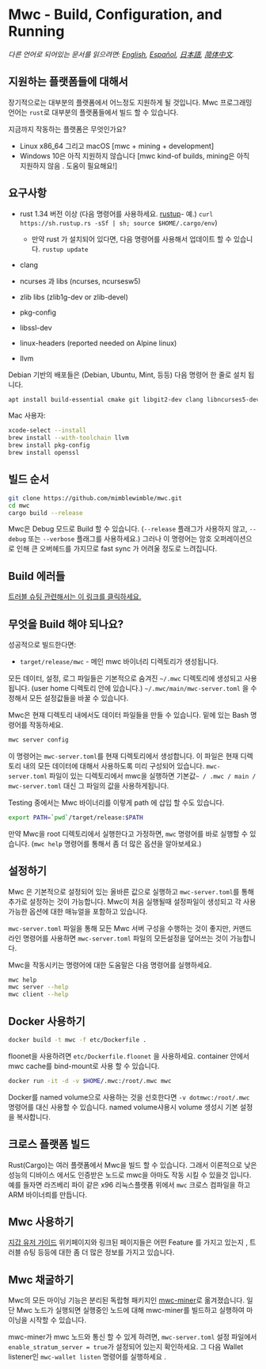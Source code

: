# Mwc - Build, Configuration, and Running

*다른 언어로 되어있는 문서를 읽으려면: [English](../build.md), [Español](build_ES.md), [日本語](build_JP.md), [简体中文](build_ZH-CN.md).*

## 지원하는 플랫폼들에 대해서

장기적으로는 대부분의 플랫폼에서 어느정도 지원하게 될 것입니다.
Mwc 프로그래밍 언어는 `rust`로 대부분의 플랫폼들에서 빌드 할 수 있습니다.

지금까지 작동하는 플랫폼은 무엇인가요?

* Linux x86_64 그리고 macOS [mwc + mining + development]
* Windows 10은 아직 지원하지 않습니다 [mwc kind-of builds, mining은 아직 지원하지 않음 . 도움이 필요해요!]

## 요구사항

* rust 1.34 버전 이상  (다음 명령어를 사용하세요. [rustup]((https://www.rustup.rs/))- 예.) `curl https://sh.rustup.rs -sSf | sh; source $HOME/.cargo/env`)

  * 만약 rust 가 설치되어 있다면, 다음 명령어를 사용해서 업데이트 할 수 있습니다.
    `rustup update`
* clang
* ncurses 과 libs (ncurses, ncursesw5)
* zlib libs (zlib1g-dev or zlib-devel)
* pkg-config
* libssl-dev
* linux-headers (reported needed on Alpine linux)
* llvm

Debian 기반의 배포들은 (Debian, Ubuntu, Mint, 등등) 다음 명령어 한 줄로 설치 됩니다.

```sh
apt install build-essential cmake git libgit2-dev clang libncurses5-dev libncursesw5-dev zlib1g-dev pkg-config libssl-dev llvm
```

Mac 사용자:

```sh
xcode-select --install
brew install --with-toolchain llvm
brew install pkg-config
brew install openssl
```

## 빌드 순서

```sh
git clone https://github.com/mimblewimble/mwc.git
cd mwc
cargo build --release
```

Mwc은 Debug 모드로 Build 할 수 있습니다. (`--release` 플래그가 사용하지 않고, `--debug` 또는 `--verbose` 플래그를 사용하세요.) 그러나 이 명령어는 암호 오퍼레이션으로 인해 큰 오버헤드를 가지므로 fast sync 가 어려울 정도로 느려집니다.

## Build 에러들

[트러블 슈팅 관련해서는 이 링크를 클릭하세요.](https://github.com/mimblewimble/docs/wiki/Troubleshooting)

## 무엇을 Build 해야 되나요?

성공적으로 빌드한다면:

* `target/release/mwc` - 메인 mwc 바이너리 디렉토리가 생성됩니다.

모든 데이터, 설정, 로그 파일들은 기본적으로 숨겨진 `~/.mwc` 디렉토리에 생성되고 사용됩니다. (user home 디렉토리 안에 있습니다.)
`~/.mwc/main/mwc-server.toml` 을 수정해서 모든 설정값들을 바꿀 수 있습니다.

Mwc은 현재 디렉토리 내에서도 데이터 파일들을 만들 수 있습니다. 밑에 있는 Bash 명령어를 작동하세요.

```sh
mwc server config
```

이 명령어는 `mwc-server.toml`를 현재 디렉토리에서 생성합니다.
이 파일은 현재 디렉토리 내의 모든 데이터에 대해서 사용하도록 미리 구성되어 있습니다.
`mwc-server.toml` 파일이 있는 디렉토리에서 mwc을 실행하면 기본값`~ / .mwc / main / mwc-server.toml` 대신 그 파일의 값을 사용하게됩니다.

Testing 중에서는 Mwc 바이너리를 이렇게 path 에 삽입 할 수도 있습니다.

```sh
export PATH=`pwd`/target/release:$PATH
```

만약 Mwc을 root 디렉토리에서 실행한다고 가정하면, `mwc` 명령어를 바로 실행할 수 있습니다. (`mwc help` 명령어를 통해서 좀 더 많은 옵션을 알아보세요.)

## 설정하기

Mwc 은 기본적으로 설정되어 있는 올바른 값으로 실행하고 `mwc-server.toml`를 통해 추가로 설정하는 것이 가능합니다.
Mwc이 처음 실행될때 설정파일이 생성되고 각 사용가능한 옵션에 대한 매뉴얼을 포함하고 있습니다.

`mwc-server.toml` 파일을 통해 모든 Mwc 서버 구성을 수행하는 것이 좋지만,
커맨드 라인 명령어를 사용하면 `mwc-server.toml` 파일의 모든설정을 덮어쓰는 것이 가능합니다.

Mwc을 작동시키는 명령어에 대한 도움말은 다음 명령어를 실행하세요.

```sh
mwc help
mwc server --help
mwc client --help
```

## Docker 사용하기

```sh
docker build -t mwc -f etc/Dockerfile .
```

floonet을 사용하려면 `etc/Dockerfile.floonet` 을 사용하세요.
container 안에서 mwc cache를 bind-mount로 사용 할 수 있습니다.

```sh
docker run -it -d -v $HOME/.mwc:/root/.mwc mwc
```

Docker를 named volume으로 사용하는 것을 선호한다면 `-v dotmwc:/root/.mwc` 명령어를 대신 사용할 수 있습니다.
named volume샤용시 volume 생성시 기본 설정을 복사합니다.

## 크로스 플랫폼 빌드

Rust(Cargo)는 여러 플랫폼에서 Mwc을 빌드 할 수 있습니다. 그래서 이론적으로 낮은 성능의 디바이스 에서도 인증받은 노드로 mwc을 아마도 작동 시킬 수 있을것 입니다.
예를 들자면 라즈베리 파이 같은 x96 리눅스플랫폼 위에서 `mwc` 크로스 컴파일을 하고 ARM 바이너릐를 만듭니다.

## Mwc 사용하기

[지갑 유저 가이드](https://github.com/mimblewimble/docs/wiki/Wallet-User-Guide) 위키페이지와 링크된 페이지들은 어떤 Feature 를 가지고 있는지 , 트러블 슈팅 등등에 대한 좀 더 많은 정보를 가지고 있습니다.

## Mwc 채굴하기

Mwc의 모든 마이닝 기능은 분리된 독랍형 패키지인 [mwc-miner](https://github.com/mimblewimble/mwc-miner)로 옮겨졌습니다.
일단 Mwc 노드가 실행되면 실행중인 노드에 대해 mwc-miner를 빌드하고 실행하여 마이닝을 시작할 수 있습니다.

mwc-miner가 mwc 노드와 통신 할 수 있게 하려면, `mwc-server.toml` 설정 파일에서`enable_stratum_server = true`가 설정되어 있는지 확인하세요. 그 다음 Wallet listener인 `mwc-wallet listen` 명령어를 실행하세요 .
